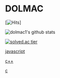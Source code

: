 # DOLMAC

[![Hits](https://hits.seeyoufarm.com/api/count/incr/badge.svg?url=https%3A%2F%2Fgithub.com%2Fdolmac1&count_bg=%2379C83D&title_bg=%23555555&icon=android.svg&icon_color=%23E7E7E7&title=hits&edge_flat=false)]


![dolmac1's github stats](https://github-readme-stats.vercel.app/api?username=dolmac1&show_icons=true)


[![solved.ac tier](http://mazassumnida.wtf/api/generate_badge?boj=dolmac)](https://solved.ac/dolmac)


[javascript](https://github.com/dolmac1/PROGRAMMING/tree/master/javascript)

[c++](https://github.com/dolmac1/PROGRAMMING/tree/master/c%2B%2B)

[c](https://github.com/dolmac1/PROGRAMMING/tree/master/c)
